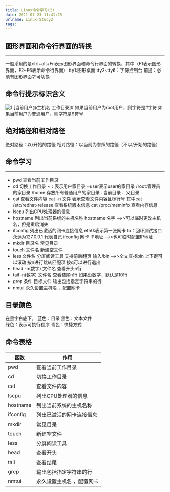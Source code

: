 ```yaml
---
title: Linux命令学习(2)
date: 2021-07-23 11:41:25
urlname: Linux-Study2
tags:
---
```

## 图形界面和命令行界面的转换
***
一般采用的是ctrl+alt+Fn表示图形界面和命令行界面的转换，其中（F1表示图形界面，F2~F6表示命令行界面）
tty1:图形桌面
tty2~tty6：字符控制台
前提：必须有图形界面才可切换

## 命令行提示标识含义
![1](/Linux命令学习-2/1.png)
[当前用户@主机名 工作目录]#
如果当前用户为root用户，则字符是#字符
如果当前用户为普通用户，则字符是$符号

## 绝对路径和相对路径
绝对路径：以/开始的路径
相对路径：以当前为参照的路径（不以/开始的路径）


## 命令学习
***
- pwd 查看当前工作目录
- cd  切换工作目录
  ~：表示用户家目录
  ~user表示user的家目录
  /root:管理员的家目录
  /home:存放所有普通用户的家目录
  .  当前目录
  .. 父目录
- cat 查看文件内容
  cat -n 文件  表示查看文件内容且标行号
其中cat /etc/redhat-release  查看系统版本信息
cat /proc/meminfo 查看内存信息
- lscpu 列出CPU处理器的信息
- hostname 列出当前系统的主机名称
  hostname 名字 -->>可以临时更改主机名，但是重启消失
- ifconfig 列出已激活的网卡连接信息
eth0:表示第一张网卡
lo：回环测试接口 永远为127.0.0.1 代表自己
ifconfig 网卡 IP地址 -->>也可临时配置IP地址
- mkdir 目录名      常见目录
- touch 文件名       新建空文件
- less 文件名     分屏阅读工具
   支持前后翻页    输入/bin -->>全文查找bin
   上下键可以滚动   按n进行跳转匹配项 按q可以进行退出
- head -n(数字) 文件名  查看开头n行
- tail -n(数字) 文件名  查看结尾n行   如果没数字，默认是10行
- grep 条件 目标文件     输出包括指定字符串的行
- nmtui 永久设置主机名 ，配置网卡



## 目录颜色
在黑字白底下，
蓝色：目录 
黑色：文本文件   
绿色：表示可执行程序
青色：快捷方式


## 命令表格
函数 | 作用 
---------|----------
pwd | 查看当前工作目录 
cd | 切换工作目录 
cat | 查看文件内容
lscpu | 列出CPU处理器的信息 
hostname | 列出当前系统的主机名称 
ifconfig | 列出已激活的网卡连接信息 
mkdir | 常见目录 
touch | 新建空文件 
less | 分屏阅读工具 
head | 查看开头 
tail | 查看结尾 
grep | 输出包括指定字符串的行 
nmtui | 永久设置主机名 ，配置网卡

